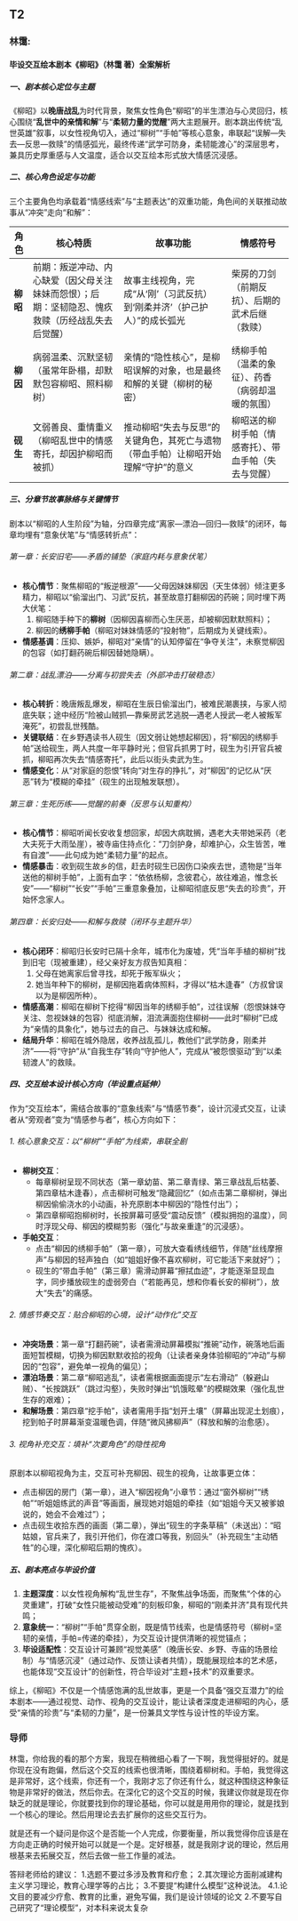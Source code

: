 


## T2 

### 林霭:


#### 毕设交互绘本剧本《柳昭》（林霭 著）全案解析


##### 一、剧本核心定位与主题
《柳昭》以**晚唐战乱**为时代背景，聚焦女性角色“柳昭”的半生漂泊与心灵回归，核心围绕“**乱世中的亲情和解**”与“**柔韧力量的觉醒**”两大主题展开。剧本跳出传统“乱世英雄”叙事，以女性视角切入，通过“柳树”“手帕”等核心意象，串联起“误解—失去—反思—救赎”的情感弧光，最终传递“武学可防身，柔韧能渡心”的深层思考，兼具历史厚重感与人文温度，适合以交互绘本形式放大情感沉浸感。


##### 二、核心角色设定与功能
三个主要角色均承载着“情感线索”与“主题表达”的双重功能，角色间的关联推动故事从“冲突”走向“和解”：

| 角色 | 核心特质 | 故事功能 | 情感符号 |
|------|----------|----------|----------|
| **柳昭** | 前期：叛逆冲动、内心缺爱（因父母关注妹妹而怨恨）；后期：坚韧隐忍、愧疚救赎（历经战乱失去后觉醒） | 故事主线视角，完成“从‘刚’（习武反抗）到‘刚柔并济’（护己护人）”的成长弧光 | 柴房的刀剑（前期反抗）、后期的武术后继（救赎） |
| **柳因** | 病弱温柔、沉默坚韧（虽常年卧榻，却默默包容柳昭、照料柳树） | 亲情的“隐性核心”，是柳昭误解的对象，也是最终和解的关键（柳树的秘密） | 绣柳手帕（温柔的象征）、药香（病弱却温暖的氛围） |
| **砚生** | 文弱善良、重情重义（柳昭乱世中的情感寄托，却因护柳昭而被抓） | 推动柳昭“失去与反思”的关键角色，其死亡与遗物（带血手帕）让柳昭开始理解“守护”的意义 | 柳昭送的柳树手帕（情感寄托）、带血手帕（失去与觉醒） |


##### 三、分章节故事脉络与关键情节
剧本以“柳昭的人生阶段”为轴，分四章完成“离家—漂泊—回归—救赎”的闭环，每章均埋有“意象伏笔”与“情感转折点”：

###### 第一章：长安旧宅——矛盾的铺垫（家庭内耗与意象伏笔）
- **核心情节**：聚焦柳昭的“叛逆根源”——父母因妹妹柳因（天生体弱）倾注更多精力，柳昭以“偷溜出门、习武”反抗，甚至故意打翻柳因的药碗；同时埋下两大伏笔：  
  1. 柳昭随手种下的**柳树**（因柳因喜柳而心生厌恶，却被柳因默默照料）；  
  2. 柳因的**绣柳手帕**（柳昭对妹妹情感的“投射物”，后期成为关键线索）。  
- **情感基调**：压抑、嫉妒，柳昭对“亲情”的认知停留在“争夺关注”，未察觉柳因的包容（如打翻药碗后柳因替她隐瞒）。


###### 第二章：战乱漂泊——分离与初尝失去（外部冲击打破稳态）
- **核心转折**：晚唐叛乱爆发，柳昭在生辰日偷溜出门，被难民潮裹挟，与家人彻底失联；途中经历“险被山贼抓—靠柴房武艺逃脱—遇老人授武—老人被叛军淹死”，初尝乱世残酷。  
- **关键联结**：在乡野遇读书人砚生（因文弱让她想起柳因），将“柳因的绣柳手帕”送给砚生，两人共度一年平静时光；但官兵抓男丁时，砚生为引开官兵被抓，柳昭再次失去“情感寄托”，此后以街头卖武为生。  
- **情感变化**：从“对家庭的怨恨”转向“对生存的挣扎”，对“柳因”的记忆从“厌恶”转为“模糊的牵挂”（砚生的出现触发联想）。


###### 第三章：生死历练——觉醒的前奏（反思与认知重构）
- **核心情节**：柳昭听闻长安收复想回家，却因大病耽搁，遇老大夫带她采药（老大夫死于大雨坠崖），被寺庙住持点化：“刀剑护身，却难护心，众生皆苦，唯有自渡”——此句成为她“柔韧力量”的起点。  
- **情感暴击**：收到砚生故乡的信，赶去时砚生已因伤口染疾去世，遗物是“当年送他的柳树手帕”，上面有血字：“依依杨柳，念彼君心，故往难追，惟念长安”——“柳树”“长安”“手帕”三重意象叠加，让柳昭彻底反思“失去的珍贵”，开始怀念家人。


###### 第四章：长安归处——和解与救赎（闭环与主题升华）
- **核心闭环**：柳昭归长安时已隔十余年，城市化为废墟，凭“当年手植的柳树”找到旧宅（现被重建），经父亲好友方叔告知真相：  
  1. 父母在她离家后曾寻找，却死于叛军纵火；  
  2. 她当年种下的柳树，是柳因拖着病体照料，才得以“枯木逢春”（方叔曾误以为是柳因所种）。  
- **情感高潮**：柳昭在柳树下挖得“柳因当年的绣柳手帕”，过往误解（怨恨妹妹夺关注、忽视妹妹的包容）彻底消解，泪流满面抱住柳树——此时“柳树”已成为“亲情的具象化”，她与过去的自己、与妹妹达成和解。  
- **结局升华**：柳昭在城外隐居，收养战乱孤儿，教他们“武学防身，刚柔并济”——将“守护”从“自我生存”转向“守护他人”，完成从“被怨恨驱动”到“以柔韧渡人”的救赎。


##### 四、交互绘本设计核心方向（毕设重点延伸）
作为“交互绘本”，需结合故事的“意象线索”与“情感节奏”，设计沉浸式交互，让读者从“旁观者”变为“情感参与者”，核心方向如下：

###### 1. 核心意象交互：以“柳树”“手帕”为线索，串联全剧
- **柳树交互**：  
  - 每章柳树呈现不同状态（第一章幼苗、第二章青绿、第三章战乱后枯萎、第四章枯木逢春），点击柳树可触发“隐藏回忆”（如点击第二章柳树，弹出柳因偷偷浇水的小动画，补充原剧本中柳因的“隐性付出”）；  
  - 第四章柳昭抱柳树时，长按屏幕可感受“震动反馈”（模拟拥抱的温度），同时浮现父母、柳因的模糊剪影（强化“与故亲重逢”的沉浸感）。  
- **手帕交互**：  
  - 点击“柳因的绣柳手帕”（第一章），可放大查看绣线细节，伴随“丝线摩擦声”与柳因的轻声独白（如“姐姐好像不喜欢柳树，可它能活下来就好”）；  
  - 砚生的“带血手帕”（第三章）需滑动屏幕“擦拭血迹”，才能逐渐显现血字，同步播放砚生的虚弱旁白（“若能再见，想和你看长安的柳树”），放大“失去”的痛感。


###### 2. 情感节奏交互：贴合柳昭的心境，设计“动作化”交互
- **冲突场景**：第一章“打翻药碗”，读者需滑动屏幕模拟“推碗”动作，碗落地后画面短暂模糊，切换为柳因默默收拾的视角（让读者亲身体验柳昭的“冲动”与柳因的“包容”，避免单一视角的偏见）；  
- **漂泊场景**：第二章“柳昭逃乱”，读者需根据画面提示“左右滑动”（躲避山贼）、“长按跳跃”（跳过沟壑），失败时弹出“饥饿眩晕”的模糊效果（强化乱世生存的艰难）；  
- **和解场景**：第四章“挖手帕”，读者需用手指“划开土壤”（屏幕出现泥土划痕），挖到帕子时屏幕渐变温暖色调，伴随“微风拂柳声”（释放和解的治愈感）。


###### 3. 视角补充交互：填补“次要角色”的隐性视角
原剧本以柳昭视角为主，交互可补充柳因、砚生的视角，让故事更立体：  
- 点击柳因的房门（第一章），进入“柳因视角”小章节：通过“窗外柳树”“绣帕”“听姐姐练武的声音”等画面，展现她对姐姐的牵挂（如“姐姐今天又被爹娘说的，她会不会难过”）；  
- 点击砚生收拾东西的画面（第二章），弹出“砚生的字条草稿”（未送出）：“昭姑娘，官兵来了，我引开他们，你在渡口等我，别回头”（补充砚生“主动牺牲”的心理，深化柳昭后期的愧疚）。


##### 五、剧本亮点与毕设价值
1. **主题深度**：以女性视角解构“乱世生存”，不聚焦战争场面，而聚焦“个体的心灵重建”，打破“女性只能被动受难”的刻板印象，柳昭的“刚柔并济”具有现代共鸣；  
2. **意象统一**：“柳树”“手帕”贯穿全剧，既是情节线索，也是情感符号（柳树=坚韧的亲情，手帕=传递的牵挂），为交互设计提供清晰的视觉锚点；  
3. **毕设适配性**：交互设计可兼顾“视觉美感”（晚唐长安、乡野、寺庙的场景绘制）与“情感沉浸”（通过动作、反馈让读者共情），既能展现绘本的艺术感，也能体现“交互设计”的创新性，符合毕设对“主题+技术”的双重要求。


综上，《柳昭》不仅是一个情感饱满的乱世故事，更是一个具备“强交互潜力”的绘本剧本——通过视觉、动作、视角的交互设计，能让读者深度走进柳昭的内心，感受“亲情的珍贵”与“柔韧的力量”，是一份兼具文学性与设计性的毕设方案。



### 导师

林霭，你给我的看的那个方案，我现在稍微细心看了一下啊，我觉得挺好的。就是你现在没有跑偏，然后这个交互的线索也很清晰，围绕着柳树和。手帕，我觉得这是非常好，这个线索，你还有一个，我刚才忘了你还有什么，就这种围绕这种象征物是非常好的做法，然后你去。在深化它的这个交互的时候，我建议你就是现在你缺乏的就是理论，你就要找到你的理论基础，你可以就是用用你的理论，就是找到一个核心的理论。然后用理论去去扩展你的这些交互行为。

就是还有一个疑问是你这个是否能一个人完成，你要衡量，所以我觉得你应该是在方向走正确的时候开始可以就是一个是。定好根基，就是我刚才说的理论，然后用根基来去拓展交互，然后去做一些工作量的减法。



答辩老师给的建议：
1.选题不要过多涉及教育和疗愈；
2.其次理论方面削减建构主义学习理论，教育心理学等的占比；
3.不要提“构建什么模型”这种说法。
4.1.论文目的要减少疗愈、教育的比重，避免写偏，我们是设计领域的论文  2.不要写自己研究了“理论模型”，对本科来说太复杂